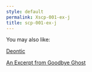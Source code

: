 ```yaml
---
style: default
permalink: Xscp-001-ex-j
title: scp-001-ex-j
---
```

You may also like:

[Deontic](http://scp-wiki.net/wayward-deontic)

[An Excerpt from Goodbye Ghost](http://scp-wiki.net/an-excerpt-from-goodbye-ghost)
